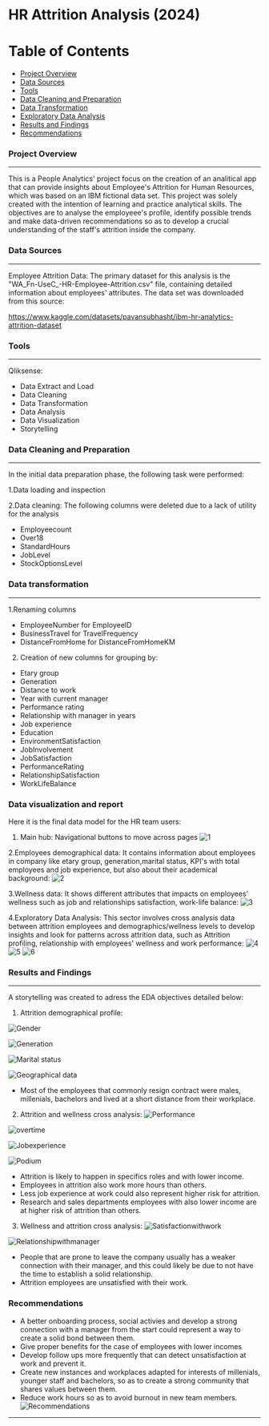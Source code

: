 # HR Attrition Analysis (2024)

# Table of Contents

- [Project Overview](#project-overview)
- [Data Sources](#data-sources)
- [Tools](#tools)
- [Data Cleaning and Preparation](#data-cleaning-and-preparation)
- [Data Transformation](#data-transformation)
- [Exploratory Data Analysis](#exploratory-data-analysis)
- [Results and Findings](#results-and-findings)
- [Recommendations](#recommendations)
  

### Project Overview
--- 

This is a People Analytics' project focus on the creation of an analitical app that can provide insights about Employee's Attrition for Human Resources, which was based on an IBM fictional data set. This project was solely created with the intention of learning and practice analytical skills. The objectives are to analyse the employeee's profile, identify possible trends and make data-driven recommendations so as to develop a crucial understanding of the staff's attrition inside the company.


### Data Sources
--- 
Employee Attrition Data: The primary dataset for this analysis is the "WA_Fn-UseC_-HR-Employee-Attrition.csv" file, containing detailed information about employees' attributes.
The data set was downloaded from this source:

https://www.kaggle.com/datasets/pavansubhasht/ibm-hr-analytics-attrition-dataset


### Tools
--- 
Qliksense:
- Data Extract and Load
- Data Cleaning
- Data Transformation
- Data Analysis
- Data Visualization
- Storytelling

### Data Cleaning and Preparation
--- 

In the initial data preparation phase, the following task were performed:

1.Data loading and inspection

2.Data cleaning: The following columns were deleted due to a lack of utility for the analysis
- Employeecount
- Over18
- StandardHours
- JobLevel
- StockOptionsLevel

### Data transformation 
--- 

1.Renaming columns
- EmployeeNumber for EmployeeID
- BusinessTravel for TravelFrequency
- DistanceFromHome for DistanceFromHomeKM

2. Creation of new columns for grouping by:
- Etary group
- Generation
- Distance to work
- Year with current manager
- Performance rating
- Relationship with manager in years
- Job experience
- Education
- EnvironmentSatisfaction
- JobInvolvement
- JobSatisfaction
- PerformanceRating
- RelationshipSatisfaction
- WorkLifeBalance


### Data visualization and report

Here it is the final data model for the HR team users:

1. Main hub: Navigational buttons to move across pages ![1](https://github.com/user-attachments/assets/da7a8510-24d9-40fd-8f91-07bb99afa545)

2.Employees demographical data: It contains information about employees in company like etary group, generation,marital status, KPI's with total employees and job experience, but also about their academical background:
![2](https://github.com/user-attachments/assets/8491a8e1-8d51-4f25-b285-d0476555a7b0)

3.Wellness data: It shows different attributes that impacts on employees' wellness such as job and relationships satisfaction, work-life balance:
![3](https://github.com/user-attachments/assets/9be58b88-3ec1-4f0a-a876-b303543e5947)

4.Exploratory Data Analysis: This sector involves cross analysis data between attrition employees and demographics/wellness levels to develop insights and look for patterns across attrition data, such as Attrition profiling, relationship with employees' wellness and work performance:
![4](https://github.com/user-attachments/assets/ad4ec4ff-939b-4806-add1-dee8e34ce3a4)
![5](https://github.com/user-attachments/assets/c6e764bc-0149-4dc9-98ff-86fc6509904f)
![6](https://github.com/user-attachments/assets/b94d7e8b-19df-4ad3-8894-4dce7f2c8c32)


### Results and Findings
--- 
A storytelling was created to adress the EDA objectives detailed below:

1. Attrition demographical profile:

![Gender](https://github.com/user-attachments/assets/a9dc3538-b3cd-472c-a0bc-61e37e136e89)

![Generation](https://github.com/user-attachments/assets/c926f8e6-4195-4c7a-8e03-cd278f48e9a2)

![Marital status](https://github.com/user-attachments/assets/3b48e820-ff13-4b20-ab7f-06dae34dd2ac)

![Geographical data](https://github.com/user-attachments/assets/2bb6bdfa-5024-4b59-a837-94cbb13e9d05)

- Most of the employees that commonly resign contract were males, millenials, bachelors and lived at a short distance from their workplace.


2. Attrition and wellness cross analysis:
![Performance](https://github.com/user-attachments/assets/031db797-1d72-446a-9567-cc14958bf802)

![overtime](https://github.com/user-attachments/assets/6d595abd-79c0-4e26-b4a2-f7b7a604c90f)

![Jobexperience](https://github.com/user-attachments/assets/a3bbddbe-6e68-45be-9c60-ff290d1a313a)

![Podium](https://github.com/user-attachments/assets/9a72dc8b-9937-49e5-b32b-aed9b7ce79d6)

- Attrition is likely to happen in specifics roles and with lower income.
- Employees in attrition also work more hours than others.
- Less job experience at work could also represent higher risk for attrition.
- Research and sales departments employees with also lower income are at higher risk of attrition than others.


3. Wellness and attrition cross analysis:
![Satisfactionwithwork](https://github.com/user-attachments/assets/d9c76c3c-3b53-4086-a2b3-1a4e966c5fc5)

![Relationshipwithmanager](https://github.com/user-attachments/assets/a98f8515-d992-4ad4-8808-cde569e37704)

- People that are prone to leave the company usually has a weaker connection with their manager, and this could likely be due to not have the time to establish a solid relationship.
-  Attrition employees are unsatisfied with their work.
  
### Recommendations

- A better onboarding process, social activies and develop a strong connection with a manager from the start could represent a way to create a solid bond between them.
- Give proper benefits for the case of employees with lower incomes
- Develop follow ups more frequently that can detect unsatisfaction at work and prevent it.
- Create new instances and workplaces adapted for interests of millenials, younger staff and bachelors, so as to create a strong community that shares values between them.
- Reduce work hours so as to avoid burnout in new team members.
![Recommendations](https://github.com/user-attachments/assets/0a405cf8-a2bd-400b-84cf-5794dd1f1004)

--- 

